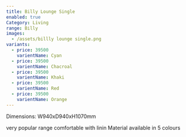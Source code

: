 ```yaml
---
title: Billy Lounge Single
enabled: true
Category: Living
range: Billy
images:
  - /assets/billly lounge single.png
variants:
  - price: 39500
    varientName: Cyan
  - price: 39500
    varientName: Chacroal
  - price: 39500
    varientName: Khaki
  - price: 39500
    varientName: Red
  - price: 39500
    varientName: Orange
---
```


Dimensions: W940xD940xH1070mm

very popular range comfortable with linin Material available in 5 colours
